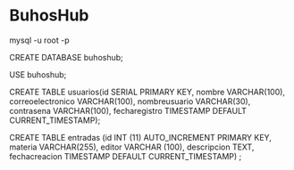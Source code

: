 # BuhosHub

mysql -u root -p

CREATE DATABASE buhoshub;

USE buhoshub;

CREATE TABLE usuarios(id SERIAL PRIMARY KEY, nombre VARCHAR(100), correoelectronico VARCHAR(100), nombreusuario VARCHAR(30), contrasena VARCHAR(100), fecharegistro TIMESTAMP DEFAULT CURRENT_TIMESTAMP);

CREATE TABLE entradas (id INT (11) AUTO_INCREMENT PRIMARY KEY, materia VARCHAR(255), editor VARCHAR (100), descripcion TEXT, fechacreacion TIMESTAMP DEFAULT CURRENT_TIMESTAMP) ;

